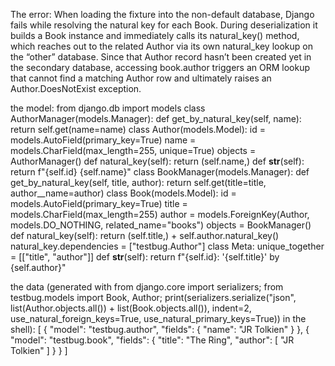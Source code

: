 The error:
When loading the fixture into the non-default database, Django fails while resolving the natural key for each Book. During deserialization it builds a Book instance and immediately calls its natural_key() method, which reaches out to the related Author via its own natural_key lookup on the “other” database. Since that Author record hasn’t been created yet in the secondary database, accessing book.author triggers an ORM lookup that cannot find a matching Author row and ultimately raises an Author.DoesNotExist exception.

the model:
from django.db import models
class AuthorManager(models.Manager):
	def get_by_natural_key(self, name):
		return self.get(name=name)
class Author(models.Model):
	id = models.AutoField(primary_key=True)
	name = models.CharField(max_length=255, unique=True)
	objects = AuthorManager()
	def natural_key(self):
		return (self.name,)
	def __str__(self):
		return f"{self.id} {self.name}"
class BookManager(models.Manager):
	def get_by_natural_key(self, title, author):
		return self.get(title=title, author__name=author)
class Book(models.Model):
	id = models.AutoField(primary_key=True)
	title = models.CharField(max_length=255)
	author = models.ForeignKey(Author, models.DO_NOTHING, related_name="books")
	objects = BookManager()
	def natural_key(self):
		return (self.title,) + self.author.natural_key()
	natural_key.dependencies = ["testbug.Author"]
	class Meta:
		unique_together = [["title", "author"]]
	def __str__(self):
		return f"{self.id}: '{self.title}' by {self.author}"

the data (generated with from django.core import serializers; from testbug.models import Book, Author; print(serializers.serialize("json", list(Author.objects.all()) + list(Book.objects.all()), indent=2, use_natural_foreign_keys=True, use_natural_primary_keys=True)) in the shell):
[
  {
    "model": "testbug.author",
    "fields": {
      "name": "JR Tolkien"
    }
  },
  {
    "model": "testbug.book",
    "fields": {
      "title": "The Ring",
      "author": [
        "JR Tolkien"
      ]
    }
  }
]